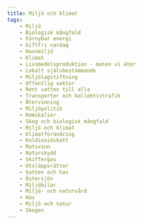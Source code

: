 ```yaml
---
title: Miljö och klimat
tags:
    - Miljö
    - Biologisk mångfald
    - Förnybar energi
    - Giftfri vardag
    - Havsmiljö
    - Klimat
    - Livsmedelsproduktion - maten vi äter
    - Lokalt självbestämmande
    - Miljölagstiftning
    - Offentlig sektor
    - Rent vatten till alla
    - Transporter och kollektivtrafik
    - Återvinning
    - Miljöpolitik
    - Kemikalier
    - Skog och biologisk mångfald
    - Miljö och klimat
    - Klimatförändring
    - Koldioxidskatt
    - Matsvinn
    - Naturskydd
    - Skiffergas
    - Utsläppsrätter
    - Vatten och hav
    - Östersjön
    - Miljöbilar
    - Miljö- och naturvård
    - Hav
    - Miljö och natur
    - Skogen
---
```

